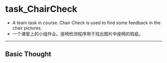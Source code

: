 # task_ChairCheck
* A team task in course. Chair Check is used to find some feedback in the chair pictures.
* 一个课堂上的小组作业。座椅检测程序用于找出图片中座椅的瑕疵。
---
## Basic Thought
